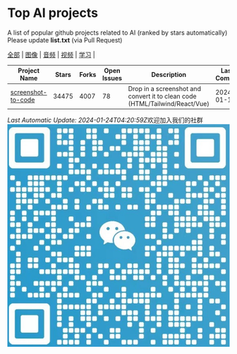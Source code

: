 # Top AI projects
A list of popular github projects related to AI (ranked by stars automatically)
Please update **list.txt** (via Pull Request)

<a href="./README.md">全部</a> |   <a href="./READMEpicture.md">图像</a> |   <a href="./READMEaudio.md">音频</a> | <a href="./READMEvideo.md">视频</a> | <a href="./READMElearn.md">学习</a> | 

| Project Name | Stars | Forks | Open Issues | Description | Last Commit |
| ------------ | ----- | ----- | ----------- | ----------- | ----------- |
| [screenshot-to-code](https://github.com/abi/screenshot-to-code) | 34475 | 4007 | 78 | Drop in a screenshot and convert it to clean code (HTML/Tailwind/React/Vue) | 2024-01-11 |

*Last Automatic Update: 2024-01-24T04:20:59Z*欢迎加入我们的社群 ![](https://raw.githubusercontent.com/mouuii/picture/master/weichat.jpg) 